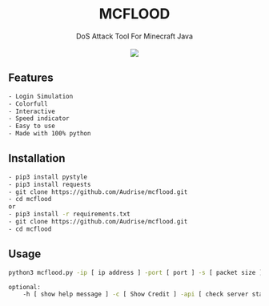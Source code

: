<h1 align="center">MCFLOOD</h1>

<div align=center>
    DoS Attack Tool For Minecraft Java
</div>
<br>
<div align=center>
    <img src="https://img.shields.io/badge/Python-FFDD00?style=for-the-badge&logo=python&logoColor=blue"/>
</div>

   ## Features
```sh
- Login Simulation
- Colorfull
- Interactive
- Speed indicator
- Easy to use
- Made with 100% python 
```
   ## Installation
```sh
- pip3 install pystyle
- pip3 install requests
- git clone https://github.com/Audrise/mcflood.git
- cd mcflood
or
- pip3 install -r requirements.txt
- git clone https://github.com/Audrise/mcflood.git
- cd mcflood
```
   ## Usage
```sh
python3 mcflood.py -ip [ ip address ] -port [ port ] -s [ packet size ] -t [ threads ] -d [ duration ] -p [ protocol ] -l [ login simulation ]

optional:
    -h [ show help message ] -c [ Show Credit ] -api [ check server status ]
```